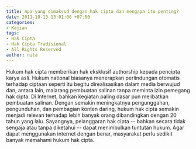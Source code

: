 ```yaml
---
title: Apa yang dimaksud dengan hak cipta dan mengapa itu penting?
date: 2011-10-13 13:01:00 +07:00
categories:
- Kajian
tags:
- Hak Cipta
- Hak Cipta Tradisional
- All Rights Reserved
author: nita
---
```


Hukum hak cipta memberikan hak eksklusif authorship kepada pencipta karya asli. Hukum national biasanya menerapkan perlindungan otomatis terhadap ciptaan seperti itu begitu direalisasikan dalam media berwujud dan, antara lain, malarang pembuatan salinan tanpa meminta izin pemegang hak cipta. Di Internet, bahkan kegiatan paling dasar pun melibatkan pembuatan salinan. Dengan semakin meningkatnya pengunggahan, pengunduhan, dan pembagian konten daring, hukum hak cipta semakin menjadi relevan terhadap lebih banyak orang dibandingkan dengan 20 tahun yang lalu. Sayangnya, pelanggaran hak cipta -- bahkan secara tidak sengaja atau tanpa diketahui -- dapat menimbulkan tuntutan hukum. Agar dapat menggunakan internet dengan benar, masyarakat perlu sedikit banyak memahami hukum hak cipta.